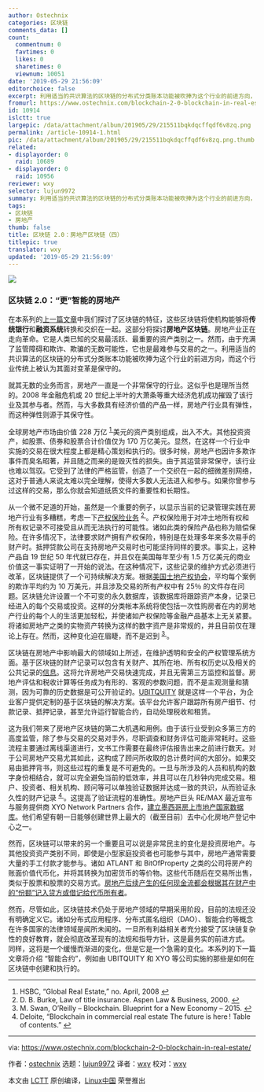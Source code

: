 ```yaml
---
author: Ostechnix
categories: 区块链
comments_data: []
count:
  commentnum: 0
  favtimes: 0
  likes: 0
  sharetimes: 0
  viewnum: 10051
date: '2019-05-29 21:56:09'
editorchoice: false
excerpt: 利用适当的共识算法的区块链的分布式分类账本功能被吹捧为这个行业的前进方向，而这个行业传统上被认为其面对变革是保守的。
fromurl: https://www.ostechnix.com/blockchain-2-0-blockchain-in-real-estate/
id: 10914
islctt: true
largepic: /data/attachment/album/201905/29/215511bqkdqcffqdf6v8zq.png
permalink: /article-10914-1.html
pic: /data/attachment/album/201905/29/215511bqkdqcffqdf6v8zq.png.thumb.jpg
related:
- displayorder: 0
  raid: 10689
- displayorder: 0
  raid: 10956
reviewer: wxy
selector: lujun9972
summary: 利用适当的共识算法的区块链的分布式分类账本功能被吹捧为这个行业的前进方向，而这个行业传统上被认为其面对变革是保守的。
tags:
- 区块链
- 房地产
thumb: false
title: 区块链 2.0：房地产区块链（四）
titlepic: true
translator: wxy
updated: '2019-05-29 21:56:09'
---
```


![](/data/attachment/album/201905/29/215511bqkdqcffqdf6v8zq.png)


### 区块链 2.0：“更”智能的房地产


在本系列的[上一篇文章](/article-10689-1.html)中我们探讨了区块链的特征，这些区块链将使机构能够将**传统银行**和**融资系统**转换和交织在一起。这部分将探讨**房地产区块链**。房地产业正在走向革命。它是人类已知的交易最活跃、最重要的资产类别之一。然而，由于充满了监管障碍和欺诈、欺骗的无数可能性，它也是最难参与交易的之一。利用适当的共识算法的区块链的分布式分类账本功能被吹捧为这个行业的前进方向，而这个行业传统上被认为其面对变革是保守的。


就其无数的业务而言，房地产一直是一个非常保守的行业。这似乎也是理所当然的。2008 年金融危机或 20 世纪上半叶的大萧条等重大经济危机成功摧毁了该行业及其参与者。然而，与大多数具有经济价值的产品一样，房地产行业具有弹性，而这种弹性则源于其保守性。


全球房地产市场由价值 228 万亿 <sup id="fnref1"> <a href="#fn1" rel="footnote">  1 </a></sup> 美元的资产类别组成，出入不大。其他投资资产，如股票、债券和股票合计价值仅为 170 万亿美元。显然，在这样一个行业中实施的交易在很大程度上都是精心策划和执行的。很多时候，房地产也因许多欺诈事件而臭名昭著，并且随之而来的是毁灭性的损失。由于其运营非常保守，该行业也难以驾驭。它受到了法律的严格监管，创造了一个交织在一起的细微差别网络，这对于普通人来说太难以完全理解，使得大多数人无法进入和参与。如果你曾参与过这样的交易，那么你就会知道纸质文件的重要性和长期性。


从一个微不足道的开始，虽然是一个重要的例子，以显示当前的记录管理实践在房地产行业有多糟糕，考虑一下[产权保险业务](https://www.forbes.com/sites/jordanlulich/2018/06/21/what-is-title-insurance-and-why-its-important/#1472022b12bb) <sup id="fnref2"> <a href="#fn2" rel="footnote">  2 </a></sup>。产权保险用于对冲土地所有权和所有权记录不可接受且从而无法执行的可能性。诸如此类的保险产品也称为赔偿保险。在许多情况下，法律要求财产拥有产权保险，特别是在处理多年来多次易手的财产时。抵押贷款公司在支持房地产交易时也可能坚持同样的要求。事实上，这种产品自 19 世纪 50 年代就已存在，并且仅在美国每年至少有 1.5 万亿美元的商业价值这一事实证明了一开始的说法。在这种情况下，这些记录的维护方式必须进行改革，区块链提供了一个可持续解决方案。根据[美国土地产权协会](https://www.cbinsights.com/research/blockchain-real-estate-disruption/#financing)，平均每个案例的欺诈平均约为 10 万美元，并且涉及交易的所有产权中有 25％ 的文件存在问题。区块链允许设置一个不可变的永久数据库，该数据库将跟踪资产本身，记录已经进入的每个交易或投资。这样的分类帐本系统将使包括一次性购房者在内的房地产行业的每个人的生活更加轻松，并使诸如产权保险等金融产品基本上无关紧要。将诸如房地产之类的实物资产转换为这样的数字资产是非常规的，并且目前仅在理论上存在。然而，这种变化迫在眉睫，而不是迟到 <sup id="fnref3"> <a href="#fn3" rel="footnote">  3 </a></sup>。


区块链在房地产中影响最大的领域如上所述，在维护透明和安全的产权管理系统方面。基于区块链的财产记录可以包含有关财产、其所在地、所有权历史以及相关的公共记录的[信息](https://www2.deloitte.com/us/en/pages/financial-services/articles/blockchain-in-commercial-real-estate.html)。这将允许房地产交易快速完成，并且无需第三方监控和监督。房地产评估和税收计算等任务成为有形的、客观的参数问题，而不是主观测量和猜测，因为可靠的历史数据是可公开验证的。[UBITQUITY](https://www.ubitquity.io/) 就是这样一个平台，为企业客户提供定制的基于区块链的解决方案。该平台允许客户跟踪所有房产细节、付款记录、抵押记录，甚至允许运行智能合约，自动处理税收和租赁。


这为我们带来了房地产区块链的第二大机遇和用例。由于该行业受到众多第三方的高度监管，除了参与交易的交易对手外，尽职调查和财务评估可能非常耗时。这些流程主要通过离线渠道进行，文书工作需要在最终评估报告出来之前进行数天。对于公司房地产交易尤其如此，这构成了顾问所收取的总计费时间的大部分。如果交易由抵押背书，则这些过程的重复是不可避免的。一旦与所涉及的人员和机构的数字身份相结合，就可以完全避免当前的低效率，并且可以在几秒钟内完成交易。租户、投资者、相关机构、顾问等可以单独验证数据并达成一致的共识，从而验证永久性的财产记录 <sup id="fnref4"> <a href="#fn4" rel="footnote">  4 </a></sup>。这提高了验证流程的准确性。房地产巨头 RE/MAX 最近宣布与服务提供商 XYO Network Partners 合作，[建立墨西哥房上市地产国家数据库](https://www.businesswire.com/news/home/20181012005068/en/XYO-Network-Partners-REMAX-M%C3%A9xico-Bring-Blockchain)。他们希望有朝一日能够创建世界上最大的（截至目前）去中心化房地产登记中心之一。


然而，区块链可以带来的另一个重要且可以说是非常民主的变化是投资房地产。与其他投资资产类别不同，即使是小型家庭投资者也可能参与其中，房地产通常需要大量的手工付款才能参与。诸如 ATLANT 和 BitOfProperty 之类的公司将房产的账面价值代币化，并将其转换为加密货币的等价物。这些代币随后在交易所出售，类似于股票和股票的交易方式。[房地产后续产生的任何现金流都会根据其在财产中的“份额”记入贷方或借记给代币所有者](https://www.cbinsights.com/research/blockchain-real-estate-disruption/#financing)。


然而，尽管如此，区块链技术仍处于房地产领域的早期采用阶段，目前的法规还没有明确定义它。诸如分布式应用程序、分布式匿名组织（DAO）、智能合约等概念在许多国家的法律领域是闻所未闻的。一旦所有利益相关者充分接受了区块链复杂性的良好教育，就会彻底改革现有的法规和指导方针，这是最务实的前进方式。 同样，这将是一个缓慢而渐进的变化，但是它是一个急需的变化。本系列的下一篇文章将介绍 “智能合约”，例如由 UBITQUITY 和 XYO 等公司实施的那些是如何在区块链中创建和执行的。




---


1. HSBC, “Global Real Estate,” no. April, 2008 [↩](#fnref1)
2. D. B. Burke, Law of title insurance. Aspen Law & Business, 2000. [↩](#fnref2)
3. M. Swan, O’Reilly – Blockchain. Blueprint for a New Economy – 2015. [↩](#fnref3)
4. Deloite, “Blockchain in commercial real estate The future is here ! Table of contents.” [↩](#fnref4)




---


via: <https://www.ostechnix.com/blockchain-2-0-blockchain-in-real-estate/>


作者：[ostechnix](https://www.ostechnix.com/author/editor/) 选题：[lujun9972](https://github.com/lujun9972) 译者：[wxy](https://github.com/wxy) 校对：[wxy](https://github.com/wxy)


本文由 [LCTT](https://github.com/LCTT/TranslateProject) 原创编译，[Linux中国](https://linux.cn/) 荣誉推出